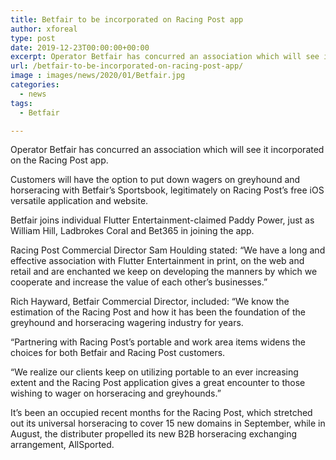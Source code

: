 ```yaml
---
title: Betfair to be incorporated on Racing Post app
author: xforeal 
type: post
date: 2019-12-23T00:00:00+00:00
excerpt: Operator Betfair has concurred an association which will see it coordinated on the Racing Post app
url: /betfair-to-be-incorporated-on-racing-post-app/
image : images/news/2020/01/Betfair.jpg
categories:
  - news
tags:
  - Betfair

---
```

Operator Betfair has concurred an association which will see it incorporated on the Racing Post app.

Customers will have the option to put down wagers on greyhound and horseracing with Betfair&rsquo;s Sportsbook, legitimately on Racing Post&rsquo;s free iOS versatile application and website.

Betfair joins individual Flutter Entertainment-claimed Paddy Power, just as William Hill, Ladbrokes Coral and Bet365 in joining the app.

Racing Post Commercial Director Sam Houlding stated: &#8220;We have a long and effective association with Flutter Entertainment in print, on the web and retail and are enchanted we keep on developing the manners by which we cooperate and increase the value of each other&rsquo;s businesses.&#8221;

Rich Hayward, Betfair Commercial Director, included: &#8220;We know the estimation of the Racing Post and how it has been the foundation of the greyhound and horseracing wagering industry for years.

&#8220;Partnering with Racing Post&rsquo;s portable and work area items widens the choices for both Betfair and Racing Post customers.

&#8220;We realize our clients keep on utilizing portable to an ever increasing extent and the Racing Post application gives a great encounter to those wishing to wager on horseracing and greyhounds.&#8221;

It&rsquo;s been an occupied recent months for the Racing Post, which stretched out its universal horseracing to cover 15 new domains in September, while in August, the distributer propelled its new B2B horseracing exchanging arrangement, AllSported.